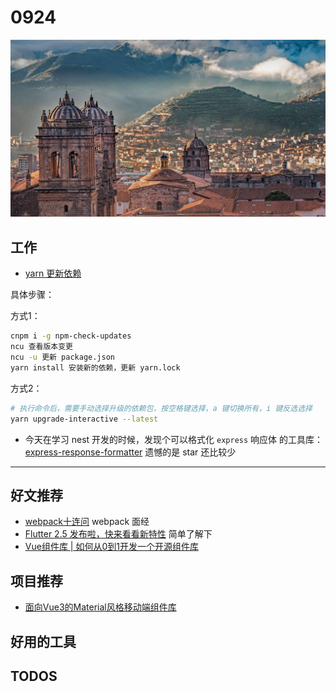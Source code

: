 
# 0924

![](./bg-imgs/0924.jpg)

## 工作

- [yarn 更新依赖](https://blog.csdn.net/qq_37939251/article/details/107832805)

具体步骤：

方式1：

```bash
cnpm i -g npm-check-updates
ncu 查看版本变更
ncu -u 更新 package.json
yarn install 安装新的依赖，更新 yarn.lock
```

方式2：

```bash
# 执行命令后，需要手动选择升级的依赖包，按空格键选择，a 键切换所有，i 键反选选择
yarn upgrade-interactive --latest
```

- 今天在学习 nest 开发的时候，发现个可以格式化 `express` 响应体 的工具库：[express-response-formatter](https://github.com/aofleejay/express-response-formatter) 遗憾的是 star 还比较少


---

## 好文推荐

- [webpack十连问](https://juejin.cn/post/7002839760792190989) webpack 面经
- [Flutter 2.5 发布啦，快来看看新特性](https://juejin.cn/post/7005739140452974599) 简单了解下
- [Vue组件库 | 如何从0到1开发一个开源组件库](https://juejin.cn/post/7010553100222070792)

## 项目推荐

- [面向Vue3的Material风格移动端组件库](https://varlet.gitee.io/varlet-ui/#/zh-CN/form)

## 好用的工具

## TODOS